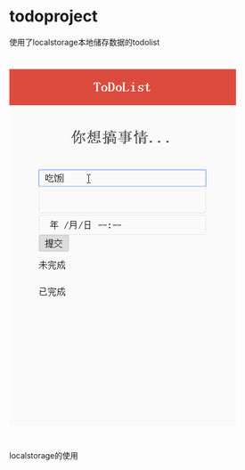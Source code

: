 # todoproject
使用了localstorage本地储存数据的todolist<br>

#
![image](https://github.com/eret9616/todoproject/blob/master/show.gif)

#
localstorage的使用<br>
